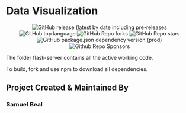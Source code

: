 # Data Visualization


<div align="center">

<img alt="GitHub release (latest by date including pre-releases" src="https://img.shields.io/github/v/release/spbeal/Misc-Website?include_prereleases">

<img alt="GitHub top language" src="https://img.shields.io/github/languages/top/spbeal/Misc-Website?style=flat">

<img alt="GitHub Repo forks" src="https://img.shields.io/github/forks/spbeal/Misc-Website?style=flat&color=success">

<img alt="GitHub Repo stars" src="https://img.shields.io/github/stars/spbeal/Misc-Website?style=flat&color=yellow">

<img alt="GitHub package.json dependency version (prod)" src="https://img.shields.io/github/package-json/dependency-version/spbeal/Misc-Website/react?style=flat">

<img alt="Github Repo Sponsors" src="https://img.shields.io/github/sponsors/spbeal?style=flat&color=blueviolet">

</div>

The folder flask-server contains all the active working code. 

To build, fork and use npm to download all dependencies. 

## Project Created & Maintained By

### Samuel Beal

